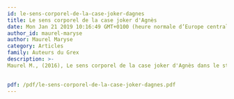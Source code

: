 ```yaml
---
id: le-sens-corporel-de-la-case-joker-dagnes
title: Le sens corporel de la case joker d'Agnès
date: Mon Jan 21 2019 10:16:49 GMT+0100 (heure normale d’Europe centrale)
author_id: maurel-maryse
author: Maurel Maryse
category: Articles
family: Auteurs du Grex
description: >-
Maurel M., (2016), Le sens corporel de la case joker d'Agnès dans le stage de juillet 2016, Expliciter n°112, p. 27-28

 
pdf: /pdf/le-sens-corporel-de-la-case-joker-dagnes.pdf
---
```

